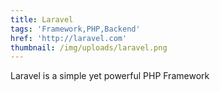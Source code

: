 ```yaml
---
title: Laravel
tags: 'Framework,PHP,Backend'
href: 'http://laravel.com'
thumbnail: /img/uploads/laravel.png
---
```

Laravel is a simple yet powerful PHP Framework